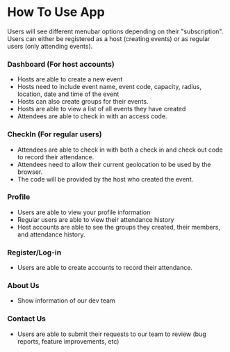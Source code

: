 # How To Use App

Users will see different menubar options depending on their "subscription". Users can either be registered as a host (creating events) or as regular users (only attending events).

### Dashboard (For host accounts)
* Hosts are able to create a new event
* Hosts need to include event name, event code, capacity, radius, location, date and time of the event
* Hosts can also create groups for their events.
* Hosts are able to view a list of all events they have created
* Attendees are able to check in with an access code.

### CheckIn (For regular users)
* Attendees are able to check in with both a check in and check out code to record their attendance.
* Attendees need to allow their current geolocation to be used by the browser.
* The code will be provided by the host who created the event.

### Profile
* Users are able to view your profile information
* Regular users are able to view their attendance history
* Host accounts are able to see the groups they created, their members, and attendance history.

### Register/Log-in
* Users are able to create accounts to record their attendance.

### About Us
* Show information of our dev team

### Contact Us
* Users are able to submit their requests to our team to review (bug reports, feature improvements, etc)
